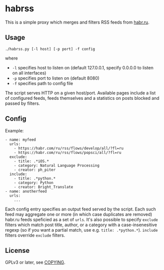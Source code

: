 # habrss

This is a simple proxy which merges and filters RSS feeds from
[habr.ru](https://habr.ru).

## Usage

```
./habrss.py [-l host] [-p port] -f config
```

where

* `-l` specifies host to listen on (default 127.0.0.1, specify 0.0.0.0 to listen on all interfaces)
* `-p` specifies port to listen on (default 8080)
* `-f` specifies path to config file

The script serves HTTP on a given host/port. Available pages include
a list of configured feeds, feeds themselves and a statistics on
posts blocked and passed by filters.

## Config

Example:

```
- name: myfeed
  urls:
    - https://habr.com/ru/rss/flows/develop/all/?fl=ru
    - https://habr.com/ru/rss/flows/popsci/all/?fl=ru
  exclude:
    - title: .*iOS.*
    - category: Natural Language Processing
    - creator: ph_piter
  include:
    - title: .*python.*
    - category: Python
    - creator: Bright_Translate
- name: anotherfeed
  urls:
    ...
```

Each config entry specifies an output feed served by the script.
Each such feed may aggregate one or more (in which case duplicates
are removed) habr.ru feeds speficied as a set of `urls`. It's also
possible to specify `exclude` filters which match post title, author,
or a category with a case-insenesitive regexp (so if you want a
partial match, use e.g. `title: .*python.*`). `include` filters
override `exclude` filters.

## License

GPLv3 or later, see [COPYING](COPYING).
